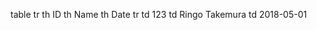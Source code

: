 table
  tr
    th ID
    th Name
    th Date
  tr
    td 123
    td Ringo Takemura
    td 2018-05-01